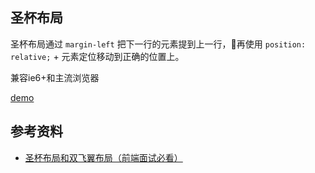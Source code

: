 ## 圣杯布局
圣杯布局通过 `margin-left` 把下一行的元素提到上一行，再使用 `position: relative;` + 元素定位移动到正确的位置上。

兼容ie6+和主流浏览器

[demo](https://kuckboy1994.github.io/dailyNote/布局/多列布局/圣杯布局/demo/HolyGrail.html)

## 参考资料
- [圣杯布局和双飞翼布局（前端面试必看）](http://www.jianshu.com/p/f9bcddb0e8b4)